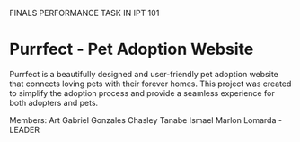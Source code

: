 FINALS PERFORMANCE TASK IN IPT 101

# Purrfect - Pet Adoption Website

Purrfect is a beautifully designed and user-friendly pet adoption website that connects loving pets with their forever homes. This project was created to simplify the adoption process and provide a seamless experience for both adopters and pets.

Members: 
Art Gabriel Gonzales
Chasley Tanabe
Ismael Marlon Lomarda - LEADER
